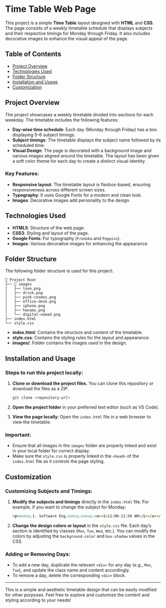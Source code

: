 # Time Table Web Page

This project is a simple **Time Table** layout designed with **HTML** and **CSS**. The page consists of a weekly timetable schedule that displays subjects and their respective timings for Monday through Friday. It also includes decorative images to enhance the visual appeal of the page.

## Table of Contents

- [Project Overview](#project-overview)
- [Technologies Used](#technologies-used)
- [Folder Structure](#folder-structure)
- [Installation and Usage](#installation-and-usage)
- [Customization](#customization)

## Project Overview

The project showcases a weekly timetable divided into sections for each weekday. The timetable includes the following features:

- **Day-wise time schedule**: Each day (Monday through Friday) has a box displaying 5–6 subject timings.
- **Subject timings**: The timetable displays the subject name followed by its scheduled time.
- **Visual Design**: The page is decorated with a background image and various images aligned around the timetable. The layout has been given a soft color theme for each day to create a distinct visual identity.

### Key Features:

- **Responsive layout**: The timetable layout is flexbox-based, ensuring responsiveness across different screen sizes.
- **Typography**: It uses Google Fonts for a modern and clean look.
- **Images**: Decorative images add personality to the design.

## Technologies Used

- **HTML5**: Structure of the web page.
- **CSS3**: Styling and layout of the page.
- **Google Fonts**: For typography (`Fredoka` and `Poppins`).
- **Images**: Various decorative images for enhancing the appearance.

## Folder Structure

The following folder structure is used for this project:

```
📁 Project Root
├── 📁 images
│   ├── love.png
│   ├── drink.png
│   ├── pink-cosmos.png
│   ├── office-desk.png
│   ├── iphone.png
│   ├── hanami.png
│   └── digital-nomad.png
├── index.html
└── style.css
```

- **index.html**: Contains the structure and content of the timetable.
- **style.css**: Contains the styling rules for the layout and appearance.
- **images/**: Folder contains the images used in the design.

## Installation and Usage

### Steps to run this project locally:

1. **Clone or download the project files.**
   You can clone this repository or download the files as a ZIP.

   ```bash
   git clone <repository-url>
   ```

2. **Open the project folder** in your preferred text editor (such as VS Code).

3. **View the page locally**:
   Open the `index.html` file in a web browser to view the timetable.

### Important:

- Ensure that all images in the `images` folder are properly linked and exist in your local folder for correct display.
- Make sure the `style.css` is properly linked in the `<head>` of the `index.html` file as it controls the page styling.

## Customization

### Customizing Subjects and Timings:

1. **Modify the subjects and timings** directly in the `index.html` file.
   For example, if you want to change the subject for Monday:

   ```html
   <p>&emsp;1. Software Eng.&emsp;&emsp;<u><i>11:00-11:50 AM</i></u></p>
   ```

2. **Change the design colors or layout** in the `style.css` file. Each day’s section is identified by classes (`Mon`, `Tue`, `Wed`, etc.). You can modify the colors by adjusting the `background-color` and `box-shadow` values in the CSS.

### Adding or Removing Days:

- To add a new day, duplicate the relevant `<div>` for any day (e.g., `Mon`, `Tue`), and update the class name and content accordingly.
- To remove a day, delete the corresponding `<div>` block.

---

This is a simple and aesthetic timetable design that can be easily modified for other purposes. Feel free to explore and customize the content and styling according to your needs!

